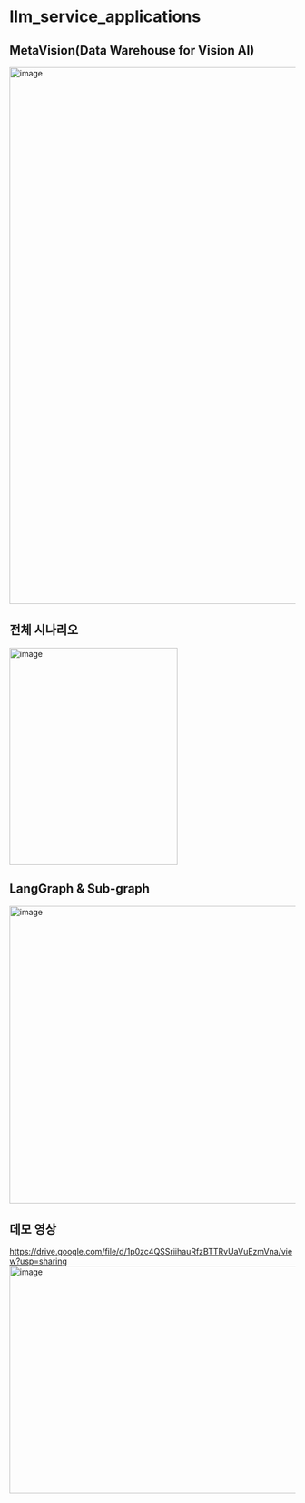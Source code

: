 # llm_service_applications

## MetaVision(Data Warehouse for Vision AI)
<img width="1700" height="944" alt="image" src="https://github.com/user-attachments/assets/caa13e01-c0f3-4cb8-b5e8-9289e8471d3b" />


## 전체 시나리오
<img width="296" height="382" alt="image" src="https://github.com/user-attachments/assets/f7e31d34-9fdd-43fc-bcf8-e7c723eba079" />


## LangGraph & Sub-graph
<img width="613" height="523" alt="image" src="https://github.com/user-attachments/assets/286dd8a4-7865-4327-b7f2-01e0418b3e49" />


## 데모 영상
https://drive.google.com/file/d/1p0zc4QSSriihauRfzBTTRvUaVuEzmVna/view?usp=sharing
<img width="706" height="400" alt="image" src="https://github.com/user-attachments/assets/65fa1fe7-9d8c-40a3-af23-5e85895c21d7" />

